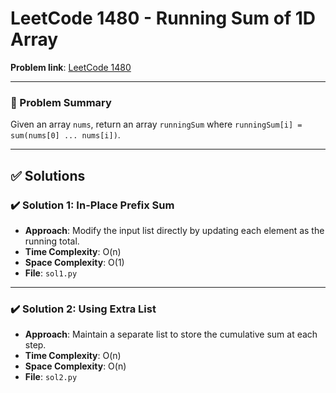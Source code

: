 # LeetCode 1480 - Running Sum of 1D Array

**Problem link**: [LeetCode 1480](https://leetcode.com/problems/running-sum-of-1d-array/)

---

### 🧠 Problem Summary
Given an array `nums`, return an array `runningSum` where `runningSum[i] = sum(nums[0] ... nums[i])`.

---

## ✅ Solutions

### ✔️ Solution 1: In-Place Prefix Sum

- **Approach**: Modify the input list directly by updating each element as the running total.
- **Time Complexity**: O(n)
- **Space Complexity**: O(1)
- **File**: `sol1.py`

---

### ✔️ Solution 2: Using Extra List

- **Approach**: Maintain a separate list to store the cumulative sum at each step.
- **Time Complexity**: O(n)
- **Space Complexity**: O(n)
- **File**: `sol2.py`

